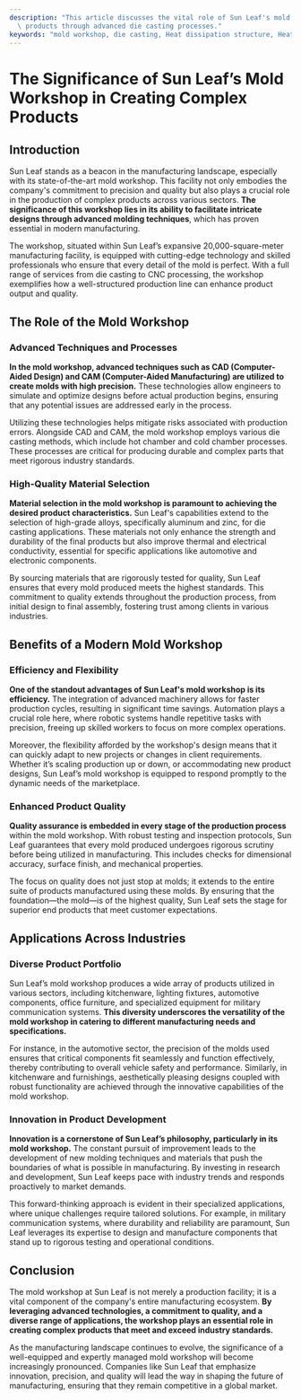 ```yaml
---
description: "This article discusses the vital role of Sun Leaf's mold workshop in producing intricate\
  \ products through advanced die casting processes."
keywords: "mold workshop, die casting, Heat dissipation structure, Heat dissipation performance"
---
```

# The Significance of Sun Leaf’s Mold Workshop in Creating Complex Products

## Introduction

Sun Leaf stands as a beacon in the manufacturing landscape, especially with its state-of-the-art mold workshop. This facility not only embodies the company's commitment to precision and quality but also plays a crucial role in the production of complex products across various sectors. **The significance of this workshop lies in its ability to facilitate intricate designs through advanced molding techniques**, which has proven essential in modern manufacturing.

The workshop, situated within Sun Leaf’s expansive 20,000-square-meter manufacturing facility, is equipped with cutting-edge technology and skilled professionals who ensure that every detail of the mold is perfect. With a full range of services from die casting to CNC processing, the workshop exemplifies how a well-structured production line can enhance product output and quality.

## The Role of the Mold Workshop

### Advanced Techniques and Processes

**In the mold workshop, advanced techniques such as CAD (Computer-Aided Design) and CAM (Computer-Aided Manufacturing) are utilized to create molds with high precision.** These technologies allow engineers to simulate and optimize designs before actual production begins, ensuring that any potential issues are addressed early in the process. 

Utilizing these technologies helps mitigate risks associated with production errors. Alongside CAD and CAM, the mold workshop employs various die casting methods, which include hot chamber and cold chamber processes. These processes are critical for producing durable and complex parts that meet rigorous industry standards.

### High-Quality Material Selection

**Material selection in the mold workshop is paramount to achieving the desired product characteristics.** Sun Leaf's capabilities extend to the selection of high-grade alloys, specifically aluminum and zinc, for die casting applications. These materials not only enhance the strength and durability of the final products but also improve thermal and electrical conductivity, essential for specific applications like automotive and electronic components.

By sourcing materials that are rigorously tested for quality, Sun Leaf ensures that every mold produced meets the highest standards. This commitment to quality extends throughout the production process, from initial design to final assembly, fostering trust among clients in various industries.

## Benefits of a Modern Mold Workshop

### Efficiency and Flexibility

**One of the standout advantages of Sun Leaf's mold workshop is its efficiency.** The integration of advanced machinery allows for faster production cycles, resulting in significant time savings. Automation plays a crucial role here, where robotic systems handle repetitive tasks with precision, freeing up skilled workers to focus on more complex operations.

Moreover, the flexibility afforded by the workshop's design means that it can quickly adapt to new projects or changes in client requirements. Whether it’s scaling production up or down, or accommodating new product designs, Sun Leaf’s mold workshop is equipped to respond promptly to the dynamic needs of the marketplace.

### Enhanced Product Quality

**Quality assurance is embedded in every stage of the production process** within the mold workshop. With robust testing and inspection protocols, Sun Leaf guarantees that every mold produced undergoes rigorous scrutiny before being utilized in manufacturing. This includes checks for dimensional accuracy, surface finish, and mechanical properties.

The focus on quality does not just stop at molds; it extends to the entire suite of products manufactured using these molds. By ensuring that the foundation—the mold—is of the highest quality, Sun Leaf sets the stage for superior end products that meet customer expectations.

## Applications Across Industries

### Diverse Product Portfolio

Sun Leaf’s mold workshop produces a wide array of products utilized in various sectors, including kitchenware, lighting fixtures, automotive components, office furniture, and specialized equipment for military communication systems. **This diversity underscores the versatility of the mold workshop in catering to different manufacturing needs and specifications.**

For instance, in the automotive sector, the precision of the molds used ensures that critical components fit seamlessly and function effectively, thereby contributing to overall vehicle safety and performance. Similarly, in kitchenware and furnishings, aesthetically pleasing designs coupled with robust functionality are achieved through the innovative capabilities of the mold workshop.

### Innovation in Product Development

**Innovation is a cornerstone of Sun Leaf’s philosophy, particularly in its mold workshop.** The constant pursuit of improvement leads to the development of new molding techniques and materials that push the boundaries of what is possible in manufacturing. By investing in research and development, Sun Leaf keeps pace with industry trends and responds proactively to market demands.

This forward-thinking approach is evident in their specialized applications, where unique challenges require tailored solutions. For example, in military communication systems, where durability and reliability are paramount, Sun Leaf leverages its expertise to design and manufacture components that stand up to rigorous testing and operational conditions.

## Conclusion

The mold workshop at Sun Leaf is not merely a production facility; it is a vital component of the company's entire manufacturing ecosystem. **By leveraging advanced technologies, a commitment to quality, and a diverse range of applications, the workshop plays an essential role in creating complex products that meet and exceed industry standards.**

As the manufacturing landscape continues to evolve, the significance of a well-equipped and expertly managed mold workshop will become increasingly pronounced. Companies like Sun Leaf that emphasize innovation, precision, and quality will lead the way in shaping the future of manufacturing, ensuring that they remain competitive in a global market.
